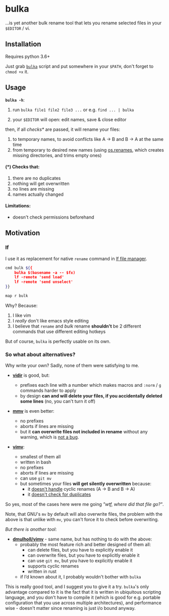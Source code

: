# bulka

...is yet another bulk rename tool that lets you rename selected files in your `$EDITOR` / vi.

## Installation

Requires python 3.6+

Just grab [`bulka`](bulka) script and put somewhere in your `$PATH`, don't forget to `chmod +x` it.

## Usage

**`bulka -h`**:

1. run `bulka file1 file2 file3 ...` or e.g. `find ... | bulka`

2. your `$EDITOR` will open: edit names, save & close editor

then, if all _checks\*_ are passed, it will rename your files:
  1. to temporary names, to avoid conflicts like A -> B and B -> A at the same time
  2. from temporary to desired new names (using [os.renames](https://docs.python.org/3/library/os.html#os.renames), which creates missing directories, and trims empty ones)


#### (\*) Checks that:
  1. there are no duplicates
  2. nothing will get overwritten
  3. no lines are missing
  4. names actually changed

#### Limitations:
  * doesn't check permissions beforehand

## Motivation

### lf

I use it as replacement for native `rename` command in [lf file manager](https://github.com/gokcehan/lf).

```sh
cmd bulk ${{
    bulka $(basename -a -- $fx)
    lf -remote 'send load'
    lf -remote 'send unselect'
}}

map r bulk
```

Why? Because:
1. I like vim
2. I _really_ don't like emacs style editing
3. I believe that `rename` and _bulk_ rename **shouldn't** be 2 different commands that use different editing hotkeys

But of course, `bulka` is perfectly usable on its own.

### So what about alternatives?

Why write your own? Sadly, none of them were satisfying to me.

* [**vidir**](https://github.com/madx/moreutils/blob/master/vidir) is good, but:
  * prefixes each line with a number which makes macros and `:norm` / `g` commands
harder to apply
  * by design **can and will delete your files, if you accidentally deleted some lines** (no, you can't turn it off)

* [**mmv**](https://github.com/itchyny/mmv/) is even better:
  * no prefixes
  * aborts if lines are missing
  * but it **can overwrite files not included in rename** without any warning, which is [not a bug](https://github.com/itchyny/mmv/issues/16).

* [**vimv**](https://github.com/thameera/vimv/):
  * smallest of them all
  * written in bash
  * no prefixes
  * aborts if lines are missing
  * can use `git mv`
  * but sometimes your files **will get silently overwritten** because:
    * it [doesn't handle](https://github.com/thameera/vimv/issues/39) cyclic renames (A -> B and B -> A)
    * it [doesn't check for duplicates](https://github.com/thameera/vimv/issues/38)

So yes, most of the cases here were me going _"wtf, where did that file go?"_.

Note, that GNU's `mv` by default will also overwrite files, the problem with the
above is that unlike with `mv`, you can't force it to check before overwriting.

_But there is another tool_:

* [**dmulholl/vimv**](https://github.com/dmulholl/vimv/) - same name, but has nothing to do with the above:
  * probably the most feature rich and better designed of them all:
    * can delete files, but you have to explicitly enable it
    * can overwrite files, but you have to explicitly enable it
    * can use `git mv`, but you have to explicitly enable it
    * supports cyclic renames
    * written in rust
  * if I’d known about it, I probably wouldn't bother with `bulka`

This is really good tool, and I suggest you to give it a try. `bulka`'s only
advantage compared to it is the fact that it is written in ubiquitous scripting
language, and you don't have to compile it (which is good for e.g. portable
configuration that you use across multiple architectures), and performance
wise - doesn't matter since renaming is just i/o bound anyway.

